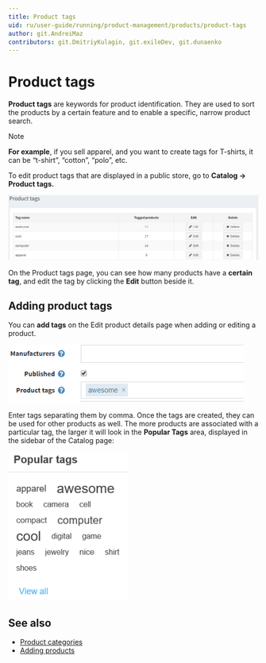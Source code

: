 ```yaml
---
title: Product tags
uid: ru/user-guide/running/product-management/products/product-tags
author: git.AndreiMaz
contributors: git.DmitriyKulagin, git.exileDev, git.dunaenko
---
```

# Product tags

**Product tags** are keywords for product identification. They are used to sort the products by a certain feature and to enable a specific, narrow product search.

> [!NOTE]
>  **For example**, if you sell apparel, and you want to create tags for T-shirts, it can be “t-shirt”, “cotton”, “polo”, etc.

To edit product tags that are displayed in a public store, go to **Catalog → Product tags.**

![Product tags](_static/product-tags/product_tags.png)

On the Product tags page, you can see how many products have a **certain tag**, and edit the tag by clicking the **Edit** button beside it.

## Adding product tags

You can **add tags** on the Edit product details page when adding or editing a product.

![add tags](_static/product-tags/product_tags2.png)

Enter tags separating them by comma. Once the tags are created, they can be used for other products as well. The more products are associated with a particular tag, the larger it will look in the **Popular Tags** area, displayed in the sidebar of the Catalog page:

![Popular Tags](_static/product-tags/popular_tags.png)

## See also

* [Product categories](xref:en/user-guide/running/product-management/categories)
* [Adding products](xref:en/user-guide/running/product-management/products/adding-products/index)
